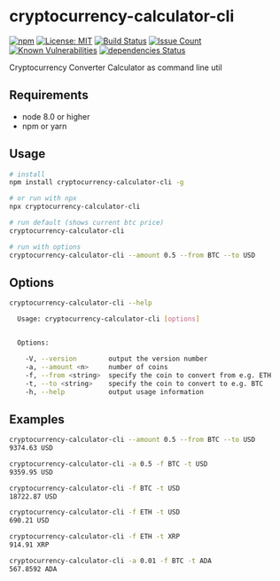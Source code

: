 # cryptocurrency-calculator-cli
[![npm](https://img.shields.io/npm/v/cryptocurrency-calculator-cli.svg)](https://npmjs.com/package/cryptocurrency-calculator-cli)
[![License: MIT](https://img.shields.io/badge/License-MIT-brightgreen.svg)](https://opensource.org/licenses/MIT)
[![Build Status](https://travis-ci.com/madnight/cryptocurrency-calculator-cli.svg?branch=master)](https://travis-ci.com/madnight/cryptocurrency-calculator-cli)
[![Issue Count](https://codeclimate.com/github/madnight/cryptocurrency-calculator-cli/badges/issue_count.svg?maxAge=2592000)](https://codeclimate.com/github/madnight/cryptocurrency-calculator-cli/issues)
[![Known Vulnerabilities](https://snyk.io/test/github/madnight/cryptocurrency-calculator-cli/badge.svg)](https://snyk.io/test/github/madnight/cryptocurrency-calculator-cli)
[![dependencies Status](https://david-dm.org/madnight/cryptocurrency-calculator-cli/status.svg)](https://david-dm.org/madnight/cryptocurrency-calculator-cli)

Cryptocurrency Converter Calculator as command line util

## Requirements
* node 8.0 or higher
* npm or yarn

## Usage

```bash
# install
npm install cryptocurrency-calculator-cli -g

# or run with npx
npx cryptocurrency-calculator-cli

# run default (shows current btc price)
cryptocurrency-calculator-cli

# run with options
cryptocurrency-calculator-cli --amount 0.5 --from BTC --to USD
```

## Options

```bash
cryptocurrency-calculator-cli --help

  Usage: cryptocurrency-calculator-cli [options]


  Options:

    -V, --version        output the version number
    -a, --amount <n>     number of coins
    -f, --from <string>  specify the coin to convert from e.g. ETH
    -t, --to <string>    specify the coin to convert to e.g. BTC
    -h, --help           output usage information
  ```

## Examples

```bash
cryptocurrency-calculator-cli --amount 0.5 --from BTC --to USD
9374.63 USD

cryptocurrency-calculator-cli -a 0.5 -f BTC -t USD
9359.95 USD

cryptocurrency-calculator-cli -f BTC -t USD
18722.87 USD

cryptocurrency-calculator-cli -f ETH -t USD
690.21 USD

cryptocurrency-calculator-cli -f ETH -t XRP
914.91 XRP

cryptocurrency-calculator-cli -a 0.01 -f BTC -t ADA
567.8592 ADA
  ```
